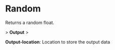 # Random

Returns a random float.

&gt; **Output**
&gt; 

**Output-location**: Location to store the output data